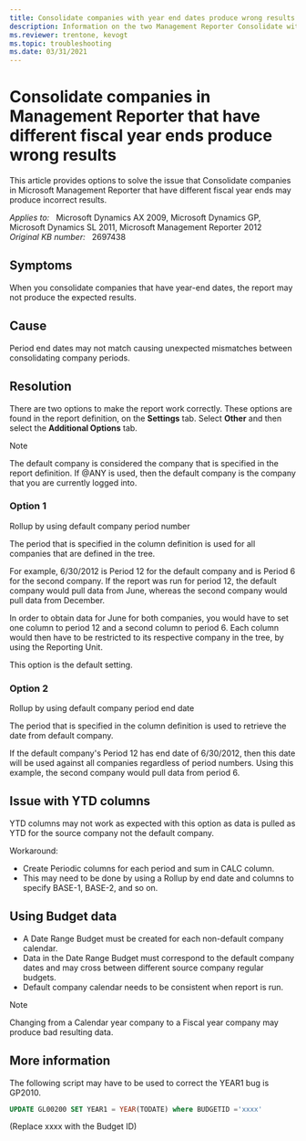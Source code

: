 ```yaml
---
title: Consolidate companies with year end dates produce wrong results
description: Information on the two Management Reporter Consolidate with different fiscal year ends options.
ms.reviewer: trentone, kevogt
ms.topic: troubleshooting
ms.date: 03/31/2021
---
```

# Consolidate companies in Management Reporter that have different fiscal year ends produce wrong results

This article provides options to solve the issue that Consolidate companies in Microsoft Management Reporter that have different fiscal year ends may produce incorrect results.

_Applies to:_ &nbsp; Microsoft Dynamics AX 2009, Microsoft Dynamics GP, Microsoft Dynamics SL 2011, Microsoft Management Reporter 2012  
_Original KB number:_ &nbsp; 2697438

## Symptoms

When you consolidate companies that have year-end dates, the report may not produce the expected results.

## Cause

Period end dates may not match causing unexpected mismatches between consolidating company periods.

## Resolution

There are two options to make the report work correctly. These options are found in the report definition, on the **Settings** tab. Select **Other** and then select the **Additional Options** tab.

> [!NOTE]
> The default company is considered the company that is specified in the report definition. If @ANY is used, then the default company is the company that you are currently logged into.

### Option 1

Rollup by using default company period number

The period that is specified in the column definition is used for all companies that are defined in the tree.

For example, 6/30/2012 is Period 12 for the default company and is Period 6 for the second company. If the report was run for period 12, the default company would pull data from June, whereas the second company would pull data from December.

In order to obtain data for June for both companies, you would have to set one column to period 12 and a second column to period 6. Each column would then have to be restricted to its respective company in the tree, by using the Reporting Unit.

This option is the default setting.

### Option 2

Rollup by using default company period end date

The period that is specified in the column definition is used to retrieve the date from default company.

If the default company's Period 12 has end date of 6/30/2012, then this date will be used against all companies regardless of period numbers. Using this example, the second company would pull data from period 6.

## Issue with YTD columns

YTD columns may not work as expected with this option as data is pulled as YTD for the source company not the default company.

Workaround:

- Create Periodic columns for each period and sum in CALC column.
- This may need to be done by using a Rollup by end date and columns to specify BASE-1, BASE-2, and so on.

## Using Budget data

- A Date Range Budget must be created for each non-default company calendar.
- Data in the Date Range Budget must correspond to the default company dates and may cross between different source company regular budgets.
- Default company calendar needs to be consistent when report is run.

> [!NOTE]
> Changing from a Calendar year company to a Fiscal year company may produce bad resulting data.

## More information

The following script may have to be used to correct the YEAR1 bug is GP2010.

```sql
UPDATE GL00200 SET YEAR1 = YEAR(TODATE) where BUDGETID ='xxxx'
```

(Replace xxxx with the Budget ID)
